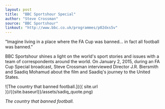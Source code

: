 ```yaml
---
layout: post
title:  "BBC Sportshour Special"
author: "Steve Crossman"
source: "BBC Sportshour"
linkout: "http://www.bbc.co.uk/programmes/p02dxs5v"
---
```


"Imagine living in a place where the FA Cup was banned... in fact all football was banned."

<!--more-->

BBC Sportshour shines a light on the world's sport stories and issues with a team of correspondents around the world. On January 2, 2015, during an FA Cup Special broadcast, Steve Crossman interviewed Director J.R. Biersmith and Saadiq Mohamud about the film and Saadiq's journey to the United States. 

![The country that banned football.]({{ site.url }}/{{site.baseurl}}/assets/sadiq_quote.png)

*The country that banned football.*